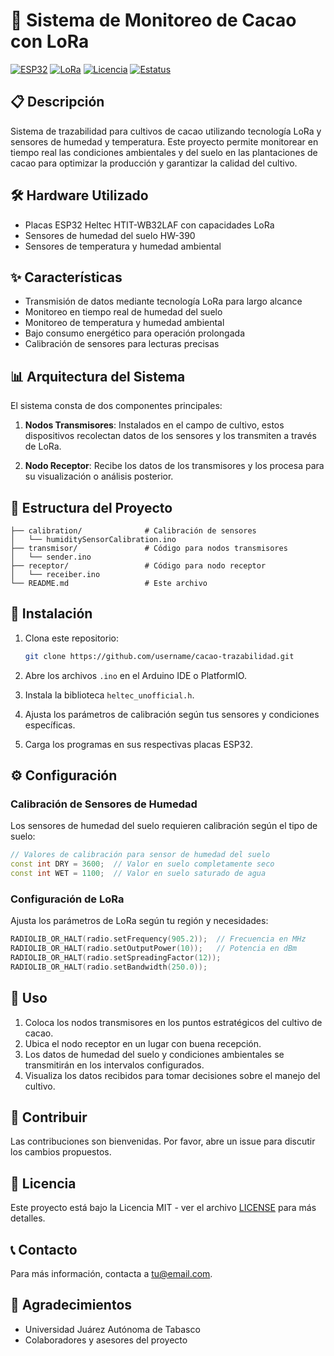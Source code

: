 # 🌱 Sistema de Monitoreo de Cacao con LoRa

[![ESP32](https://img.shields.io/badge/ESP32-Heltec-blue)](https://heltec.org/)
[![LoRa](https://img.shields.io/badge/LoRa-Comunicación-green)](https://lora-alliance.org/)
[![Licencia](https://img.shields.io/badge/Licencia-MIT-yellow)](LICENSE)
[![Estatus](https://img.shields.io/badge/Estatus-En%20Desarrollo-red)](https://github.com/username/repo)

## 📋 Descripción

Sistema de trazabilidad para cultivos de cacao utilizando tecnología LoRa y sensores de humedad y temperatura. Este proyecto permite monitorear en tiempo real las condiciones ambientales y del suelo en las plantaciones de cacao para optimizar la producción y garantizar la calidad del cultivo.

## 🛠️ Hardware Utilizado

- Placas ESP32 Heltec HTIT-WB32LAF con capacidades LoRa
- Sensores de humedad del suelo HW-390
- Sensores de temperatura y humedad ambiental

## ✨ Características

- Transmisión de datos mediante tecnología LoRa para largo alcance
- Monitoreo en tiempo real de humedad del suelo
- Monitoreo de temperatura y humedad ambiental
- Bajo consumo energético para operación prolongada
- Calibración de sensores para lecturas precisas

## 📊 Arquitectura del Sistema

El sistema consta de dos componentes principales:

1. **Nodos Transmisores**: Instalados en el campo de cultivo, estos dispositivos recolectan datos de los sensores y los transmiten a través de LoRa.

2. **Nodo Receptor**: Recibe los datos de los transmisores y los procesa para su visualización o análisis posterior.

## 💾 Estructura del Proyecto

```
├── calibration/              # Calibración de sensores
│   └── humiditySensorCalibration.ino
├── transmisor/               # Código para nodos transmisores
│   └── sender.ino
├── receptor/                 # Código para nodo receptor
│   └── receiber.ino
└── README.md                 # Este archivo
```

## 🚀 Instalación

1. Clona este repositorio:
   ```bash
   git clone https://github.com/username/cacao-trazabilidad.git
   ```

2. Abre los archivos `.ino` en el Arduino IDE o PlatformIO.

3. Instala la biblioteca `heltec_unofficial.h`.

4. Ajusta los parámetros de calibración según tus sensores y condiciones específicas.

5. Carga los programas en sus respectivas placas ESP32.

## ⚙️ Configuración

### Calibración de Sensores de Humedad

Los sensores de humedad del suelo requieren calibración según el tipo de suelo:

```cpp
// Valores de calibración para sensor de humedad del suelo
const int DRY = 3600;  // Valor en suelo completamente seco
const int WET = 1100;  // Valor en suelo saturado de agua
```

### Configuración de LoRa

Ajusta los parámetros de LoRa según tu región y necesidades:

```cpp
RADIOLIB_OR_HALT(radio.setFrequency(905.2));  // Frecuencia en MHz
RADIOLIB_OR_HALT(radio.setOutputPower(10));   // Potencia en dBm
RADIOLIB_OR_HALT(radio.setSpreadingFactor(12));
RADIOLIB_OR_HALT(radio.setBandwidth(250.0));
```

## 📝 Uso

1. Coloca los nodos transmisores en los puntos estratégicos del cultivo de cacao.
2. Ubica el nodo receptor en un lugar con buena recepción.
3. Los datos de humedad del suelo y condiciones ambientales se transmitirán en los intervalos configurados.
4. Visualiza los datos recibidos para tomar decisiones sobre el manejo del cultivo.

## 🤝 Contribuir

Las contribuciones son bienvenidas. Por favor, abre un issue para discutir los cambios propuestos.

## 📄 Licencia

Este proyecto está bajo la Licencia MIT - ver el archivo [LICENSE](LICENSE) para más detalles.

## 📞 Contacto

Para más información, contacta a [tu@email.com](mailto:tu@email.com).

## 🙏 Agradecimientos

- Universidad Juárez Autónoma de Tabasco
- Colaboradores y asesores del proyecto 